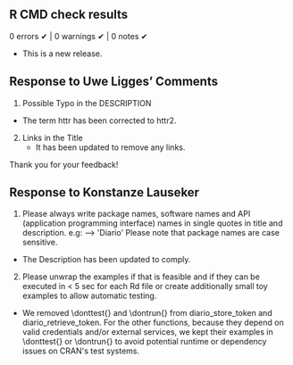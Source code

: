 ## R CMD check results

0 errors ✔ | 0 warnings ✔ | 0 notes ✔

* This is a new release.

## Response to Uwe Ligges’ Comments

1.	Possible Typo in the DESCRIPTION
  *	The term httr has been corrected to httr2.

2. Links in the Title
	* It has been updated to remove any links.

Thank you for your feedback!

## Response to Konstanze Lauseker


1. Please always write package names, software names and API (application
    programming interface) names in single quotes in title and description.
    e.g: --> 'Diario'
    Please note that package names are case sensitive.
  * The Description has been updated to comply.
  
2. Please unwrap the examples if that is feasible and if they can be
    executed in < 5 sec for each Rd file or create additionally small toy
    examples to allow automatic testing.
  * We removed \donttest{} and \dontrun{} from diario_store_token and diario_retrieve_token. 	For the other functions, because they depend on valid credentials and/or 
	  external services, we kept their examples in \donttest{} or \dontrun{} to 
	  avoid potential runtime or dependency issues on CRAN's test systems.

